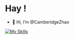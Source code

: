 # Hay !
- 👋 Hi, I’m @CamberidgeZhao


<!---
CamberidgeZhao/CamberidgeZhao is a ✨ special ✨ repository because its `README.md` (this file) appears on your GitHub profile.
You can click the Preview link to take a look at your changes.
--->
[![My Skills](https://skillicons.dev/icons?i=html,css,js,latex,vscode,linux,md,mysql,github,py,c,cpp,java)](https://skillicons.dev)
